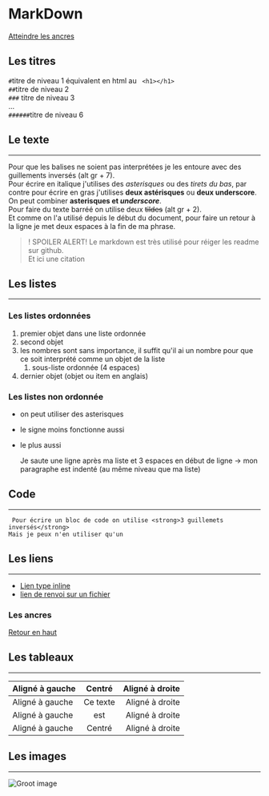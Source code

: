 MarkDown
========

<a id="top">

[Atteindre les ancres](#ancres)

## Les titres

`#`titre de niveau 1 équivalent en html au ``` <h1></h1>```  
`##`titre de niveau 2  
`###` titre de niveau 3  
...  
`######`titre de niveau 6  

## Le texte
-----------
Pour que les balises ne soient pas interprétées je les entoure avec des guillements inversés (alt gr + 7).  
Pour écrire en italique j'utilises des *asterisques* ou des _tirets du bas_, par contre pour écrire en gras j'utilises **deux astérisques** ou __deux underscore__.  
On peut combiner **asterisques et _underscore_**.  
Pour faire du texte barréé on utilise deux ~~tildes~~ (alt gr + 2).  
Et comme on l'a utilisé depuis le début du document, pour faire un retour à la ligne je met deux espaces à la fin de ma phrase.  

>! SPOILER ALERT! Le markdown est très utilisé pour réiger les readme sur github.  
> Et ici une citation

## Les listes
------------

### Les listes ordonnées
1. premier objet dans une liste ordonnée
2. second objet
18. les nombres sont sans importance, il suffit qu'il ai un nombre pour que ce soit interprété comme un objet de la liste
    1. sous-liste ordonnée (4 espaces)
4. dernier objet (objet ou item en anglais)

### Les listes non ordonnée
* on peut utiliser des asterisques
- le signe moins fonctionne aussi
+ le plus aussi

   Je saute une ligne après ma liste et 3 espaces en début de ligne -> mon paragraphe est indenté (au même niveau que ma liste)

## Code
-------
``` Pour écrire un bloc de code on utilise <strong>3 guillemets inversés</strong>```  
`Mais je peux n'en utiliser qu'un`

## Les liens
------------
  * [Lien type inline](https://docs.framasoft.org/fr/grav/markdown.html)
  * [lien de renvoi sur un fichier](https://github.com/SoniaB78/pendu_python/edit/sonia/README.md)

### Les ancres
<a id="ancres">

[Retour en haut](#top)

## Les tableaux
---------------
|Aligné à gauche  | Centré          | Aligné à droite |
|:--------------  |:---------------:| --------------: |
|Aligné à gauche  | Ce texte        | Aligné à droite |
|Aligné à gauche  | est             | Aligné à droite |
|Aligné à gauche  | Centré          | Aligné à droite |

## Les images
-------------
![Groot image](https://media.giphy.com/media/R97jJCEGEmh0I/giphy.gif)